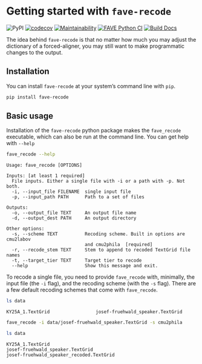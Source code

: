 # Getting started with `fave-recode`

![PyPI](https://img.shields.io/pypi/v/fave-recode.png)
[![codecov](https://codecov.io/gh/Forced-Alignment-and-Vowel-Extraction/fave-recode/graph/badge.svg?token=C23B1H3DAX)](https://codecov.io/gh/Forced-Alignment-and-Vowel-Extraction/fave-recode)
[![Maintainability](https://api.codeclimate.com/v1/badges/2375ddfef5d77ba1681d/maintainability.png)](https://codeclimate.com/github/Forced-Alignment-and-Vowel-Extraction/fave-recode/maintainability)
[![FAVE Python
CI](https://github.com/Forced-Alignment-and-Vowel-Extraction/fave-recode/actions/workflows/test-and-run.yml/badge.svg?branch=dev)](https://github.com/Forced-Alignment-and-Vowel-Extraction/fave-recode/actions/workflows/test-and-run.yml)
[![Build
Docs](https://github.com/Forced-Alignment-and-Vowel-Extraction/fave-recode/actions/workflows/build-docs.yml/badge.svg)](https://forced-alignment-and-vowel-extraction.github.io/fave-recode/)

The idea behind `fave-recode` is that no matter how much you may adjust
the dictionary of a forced-aligner, you may still want to make
programmatic changes to the output.

## Installation

You can install `fave-recode` at your system’s command line with `pip`.

``` bash
pip install fave-recode
```

## Basic usage

Installation of the `fave-recode` python package makes the `fave_recode`
executable, which can also be run at the command line. You can get help
with `--help`

``` bash
fave_recode --help
```

    Usage: fave_recode [OPTIONS]

    Inputs: [at least 1 required]
      File inputs. Either a single file with -i or a path with -p. Not both.
      -i, --input_file FILENAME  single input file
      -p, --input_path PATH      Path to a set of files

    Outputs:
      -o, --output_file TEXT     An output file name
      -d, --output_dest PATH     An output directory

    Other options:
      -s, --scheme TEXT          Recoding scheme. Built in options are cmu2labov
                                 and cmu2phila  [required]
      -r, --recode_stem TEXT     Stem to append to recoded TextGrid file names
      -t, --target_tier TEXT     Target tier to recode
      --help                     Show this message and exit.

To recode a single file, you need to provide `fave_recode` with,
minimally, the input file (the `-i` flag), and the recoding scheme (with
the `-s` flag). There are a few default recoding schemes that come with
`fave_recode`.

``` bash
ls data
```

    KY25A_1.TextGrid                 josef-fruehwald_speaker.TextGrid

``` bash
fave_recode -i data/josef-fruehwald_speaker.TextGrid -s cmu2phila

ls data
```

    KY25A_1.TextGrid
    josef-fruehwald_speaker.TextGrid
    josef-fruehwald_speaker_recoded.TextGrid

